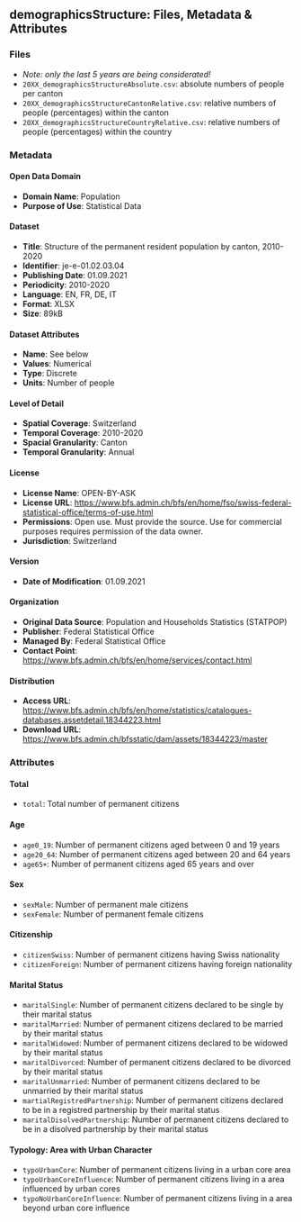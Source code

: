 ## demographicsStructure: Files, Metadata & Attributes

### **Files**
- *Note: only the last 5 years are being considerated!*
- ```20XX_demographicsStructureAbsolute.csv```: absolute numbers of people per canton
- ```20XX_demographicsStructureCantonRelative.csv```: relative numbers of people (percentages) within the canton
- ```20XX_demographicsStructureCountryRelative.csv```: relative numbers of people (percentages) within the country

### Metadata

#### Open Data Domain
- **Domain Name**: Population
- **Purpose of Use**: Statistical Data

#### Dataset
- **Title**: Structure of the permanent resident population by canton, 2010-2020
- **Identifier**: je-e-01.02.03.04
- **Publishing Date**: 01.09.2021
- **Periodicity**: 2010-2020
- **Language**: EN, FR, DE, IT
- **Format**: XLSX
- **Size**: 89kB

#### Dataset Attributes
- **Name**: See below
- **Values**: Numerical
- **Type**: Discrete
- **Units**: Number of people

#### Level of Detail
- **Spatial Coverage**: Switzerland
- **Temporal Coverage**: 2010-2020
- **Spacial Granularity**: Canton
- **Temporal Granularity**: Annual

#### License
- **License Name**: OPEN-BY-ASK
- **License URL**: https://www.bfs.admin.ch/bfs/en/home/fso/swiss-federal-statistical-office/terms-of-use.html
- **Permissions**: Open use. Must provide the source. Use for commercial purposes requires permission of the data owner.
- **Jurisdiction**: Switzerland

#### Version
- **Date of Modification**: 01.09.2021

#### Organization
- **Original Data Source**: Population and Households Statistics (STATPOP)
- **Publisher**: Federal Statistical Office
- **Managed By**: Federal Statistical Office
- **Contact Point**: https://www.bfs.admin.ch/bfs/en/home/services/contact.html

#### Distribution
- **Access URL**: https://www.bfs.admin.ch/bfs/en/home/statistics/catalogues-databases.assetdetail.18344223.html
- **Download URL**: https://www.bfs.admin.ch/bfsstatic/dam/assets/18344223/master

### Attributes

#### Total
- ```total```: Total number of permanent citizens

#### Age
- ```age0_19```: Number of permanent citizens aged between 0 and 19 years
- ```age20_64```: Number of permanent citizens aged between 20 and 64 years
- ```age65+```: Number of permanent citizens aged 65 years and over

#### Sex
- ```sexMale```: Number of permanent male citizens
- ```sexFemale```: Number of permanent female citizens

#### Citizenship
- ```citizenSwiss```: Number of permanent citizens having Swiss nationality
- ```citizenForeign```: Number of permanent citizens having foreign nationality 

#### Marital Status
- ```maritalSingle```: Number of permanent citizens declared to be single by their marital status
- ```maritalMarried```: Number of permanent citizens declared to be married by their marital status
- ```maritalWidowed```: Number of permanent citizens declared to be widowed by their marital status
- ```maritalDivorced```: Number of permanent citizens declared to be divorced by their marital status
- ```maritalUnmarried```: Number of permanent citizens declared to be unmarried by their marital status
- ```martialRegistredPartnership```: Number of permanent citizens declared to be in a registred partnership by their marital status
- ```maritalDisolvedPartnership```: Number of permanent citizens declared to be in a disolved partnership by their marital status

#### Typology: Area with Urban Character
- ```typoUrbanCore```: Number of permanent citizens living in a urban core area
- ```typoUrbanCoreInfluence```: Number of permanent citizens living in a area influenced by urban cores
- ```typoNoUrbanCoreInfluence```: Number of permanent citizens living in a area beyond urban core influence

